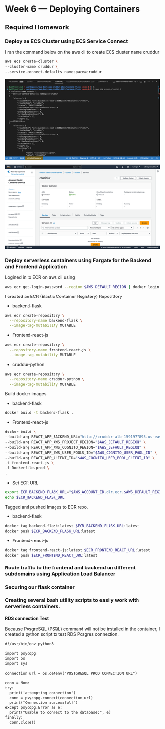 # Week 6 — Deploying Containers


## Required Homework

### Deploy an ECS Cluster using ECS Service Connect

I ran the command below on the aws cli to create ECS cluster name cruddur
```sh
aws ecs create-cluster \
--cluster-name cruddur \
--service-connect-defaults namespace=cruddur
```
![Cruddur ECS Cluster](./assets/create-ecs-cluster.png)

![Cluster](./assets/ecs-cruddur-cluster.png)


### Deploy serverless containers using Fargate for the Backend and Frontend Application

Logined in to ECR on aws cli using
```sh
aws ecr get-login-password --region $AWS_DEFAULT_REGION | docker login --username AWS --password-stdin "$AWS_ACCOUNT_ID.dkr.ecr.$AWS_DEFAULT_REGION.amazonaws.com"
```
I created an ECR (Elastic Container Registery) Reposittory
- backend-flask
```sh
aws ecr create-repository \
  --repository-name backend-flask \
  --image-tag-mutability MUTABLE
```
- Frontend-react-js
```sh
aws ecr create-repository \
  --repository-name frontend-react-js \
  --image-tag-mutability MUTABLE
```
- cruddur-python
```sh
aws ecr create-repository \
  --repository-name cruddur-python \
  --image-tag-mutability MUTABLE
```

Build docker images
- backend-flask
```sh
docker build -t backend-flask .
```
- Frontend-react-js
```sh
docker build \
--build-arg REACT_APP_BACKEND_URL="http://cruddur-alb-1591977895.us-east-1.elb.amazonaws.com:4567" \
--build-arg REACT_APP_AWS_PROJECT_REGION="$AWS_DEFAULT_REGION" \
--build-arg REACT_APP_AWS_COGNITO_REGION="$AWS_DEFAULT_REGION" \
--build-arg REACT_APP_AWS_USER_POOLS_ID="$AWS_COGNITO_USER_POOL_ID" \
--build-arg REACT_APP_CLIENT_ID="$AWS_COGNITO_USER_POOL_CLIENT_ID" \
-t frontend-react-js \
-f Dockerfile.prod \
.
```
- Set ECR URL
```sh
export ECR_BACKEND_FLASK_URL="$AWS_ACCOUNT_ID.dkr.ecr.$AWS_DEFAULT_REGION.amazonaws.com/backend-flask"
echo $ECR_BACKEND_FLASK_URL
```

Tagged and pushed Images to ECR repo.
- backend-flask
```sh
docker tag backend-flask:latest $ECR_BACKEND_FLASK_URL:latest
docker push $ECR_BACKEND_FLASK_URL:latest
```
- Frontend-react-js
```sh
docker tag frontend-react-js:latest $ECR_FRONTEND_REACT_URL:latest
docker push $ECR_FRONTEND_REACT_URL:latest
```

### Route traffic to the frontend and backend on different subdomains using Application Load Balancer
### Securing our flask container



### Creating several bash utility scripts to easily work with serverless containers.

#### RDS connection Test
Because PosgreSQL (PSQL) command will not be installed in the container, I created a python script to test RDS Posgres connection.
```
#!/usr/bin/env python3

import psycopg
import os
import sys

connection_url = os.getenv("POSTGRESQL_PROD_CONNECTION_URL")

conn = None
try:
  print('attempting connection')
  conn = psycopg.connect(connection_url)
  print("Connection successful!")
except psycopg.Error as e:
  print("Unable to connect to the database:", e)
finally:
  conn.close()
 ```



